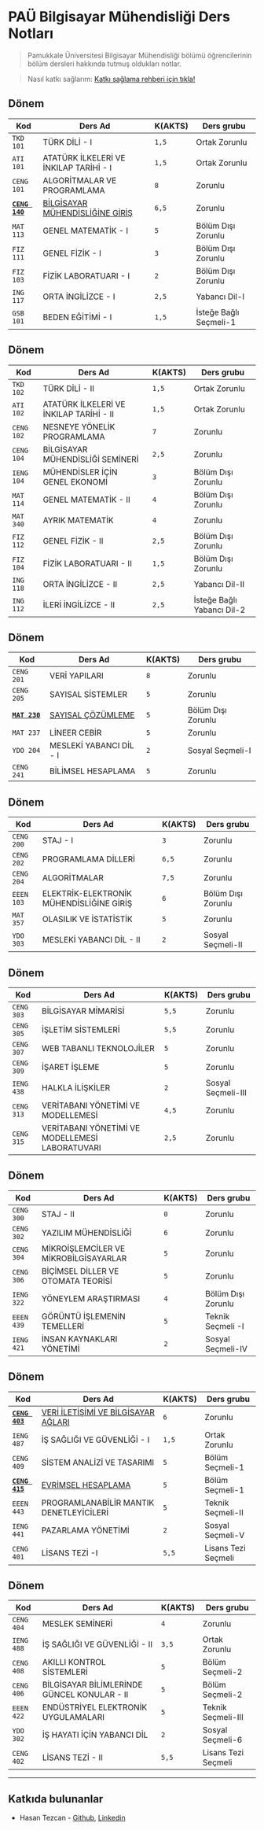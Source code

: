 # PAÜ Bilgisayar Mühendisliği Ders Notları

> Pamukkale Üniversitesi Bilgisayar Mühendisliği bölümü öğrencilerinin bölüm dersleri hakkında tutmuş oldukları notlar. 

> Nasıl katkı sağlarım: [Katkı sağlama rehberi için tıkla!](Katkı%20sağlama%20rehberi.md)

## Dönem

| Kod        | Ders Ad                                | K(AKTS) | Ders grubu             |
| ---------- | -------------------------------------- | ------- | ---------------------- |
| `TKD 101`  | TÜRK DİLİ - I                          | `1,5`   | Ortak Zorunlu          |
| `ATI 101`  | ATATÜRK İLKELERİ VE İNKILAP TARİHİ - I | `1,5`   | Ortak Zorunlu          |
| `CENG 101` | ALGORİTMALAR VE PROGRAMLAMA            | `8  `   | Zorunlu                |
| [**`CENG 140`**](https://ebs.pusula.pau.edu.tr/BilgiGoster/Ders.aspx?lng=1&dzy=3&br=21&bl=65&pr=167&dm=797&ps=3&dk=134395&ds=0) | [BİLGİSAYAR MÜHENDİSLİĞİNE GİRİŞ](dersler/donem-1/BİLGİSAYAR%20MÜHENDİSLİĞİNE%20GİRİŞ.md)        | `6,5`   | Zorunlu                |
| `MAT 113`  | GENEL MATEMATİK - I                    | `5  `   | Bölüm Dışı Zorunlu     |
| `FIZ 111`  | GENEL FİZİK - I                        | `3  `   | Bölüm Dışı Zorunlu     |
| `FIZ 103`  | FİZİK LABORATUARI - I                  | `2  `   | Bölüm Dışı Zorunlu     |
| `ING 117`  | ORTA İNGİLİZCE - I                     | `2,5`   | Yabancı Dil-I          |
| `GSB 101`  | BEDEN EĞİTİMİ - I                      | `1,5`   | İsteğe Bağlı Seçmeli-1 |

## Dönem 

| Kod        | Ders Ad                                 | K(AKTS) | Ders grubu                 |
| ---------- | --------------------------------------- | ------- | -------------------------- |
| `TKD 102`  | TÜRK DİLİ - II                          | `1,5`   | Ortak Zorunlu              |
| `ATI 102`  | ATATÜRK İLKELERİ VE İNKILAP TARİHİ - II | `1,5`   | Ortak Zorunlu              |
| `CENG 102` | NESNEYE YÖNELİK PROGRAMLAMA             | `7  `   | Zorunlu                    |
| `CENG 104` | BİLGİSAYAR MÜHENDİSLİĞİ SEMİNERİ        | `2,5`   | Zorunlu                    |
| `IENG 104` | MÜHENDİSLER İÇİN GENEL EKONOMİ          | `3  `   | Bölüm Dışı Zorunlu         |
| `MAT 114`  | GENEL MATEMATİK - II                    | `4  `   | Bölüm Dışı Zorunlu         |
| `MAT 340`  | AYRIK MATEMATİK                         | `4  `   | Zorunlu                    |
| `FIZ 112`  | GENEL FİZİK - II                        | `2,5`   | Bölüm Dışı Zorunlu         |
| `FIZ 104`  | FİZİK LABORATUARI - II                  | `1,5`   | Bölüm Dışı Zorunlu         |
| `ING 118`  | ORTA İNGİLİZCE - II                     | `2,5`   | Yabancı Dil-II             |
| `ING 112`  | İLERİ İNGİLİZCE - II                    | `2,5`   | İsteğe Bağlı Yabancı Dil-2 |

## Dönem

| Kod        | Ders Ad                 | K(AKTS) | Ders grubu         |
| ---------- | ----------------------- | ------- | ------------------ |
| `CENG 201` | VERİ YAPILARI           | `8`     | Zorunlu            |
| `CENG 205` | SAYISAL SİSTEMLER       | `5`     | Zorunlu            |
| [**`MAT 230`**](https://ebs.pusula.pau.edu.tr/BilgiGoster/Ders.aspx?lng=1&dzy=3&br=21&bl=65&pr=167&dm=797&ps=3&dk=81315&ds=0)  | [SAYISAL ÇÖZÜMLEME](dersler/donem-3/SAYISAL%20ÇÖZÜMLEME.md) | `5`     | Bölüm Dışı Zorunlu |
| `MAT 237`  | LİNEER CEBİR            | `5`     | Zorunlu            |
| `YDO 204`  | MESLEKİ YABANCI DİL - I | `2`     | Sosyal Seçmeli-I   |
| `CENG 241` | BİLİMSEL HESAPLAMA      | `5`     | Zorunlu            |

## Dönem

| Kod        | Ders Ad                                  | K(AKTS) | Ders grubu         |
| ---------- | ---------------------------------------- | ------- | ------------------ |
| `CENG 200` | STAJ - I                                 | `3  `   | Zorunlu            |
| `CENG 202` | PROGRAMLAMA DİLLERİ                      | `6,5`   | Zorunlu            |
| `CENG 204` | ALGORİTMALAR                             | `7,5`   | Zorunlu            |
| `EEEN 103` | ELEKTRİK-ELEKTRONİK MÜHENDİSLİĞİNE GİRİŞ | `6  `   | Bölüm Dışı Zorunlu |
| `MAT 357`  | OLASILIK VE İSTATİSTİK                   | `5  `   | Zorunlu            |
| `YDO 303`  | MESLEKİ YABANCI DİL - II                 | `2  `   | Sosyal Seçmeli-II  |

## Dönem

| Kod        | Ders Ad                                         | K(AKTS) | Ders grubu         |
| ---------- | ----------------------------------------------- | ------- | ------------------ |
| `CENG 303` | BİLGİSAYAR MİMARİSİ                             | `5,5`   | Zorunlu            |
| `CENG 305` | İŞLETİM SİSTEMLERİ                              | `5,5`   | Zorunlu            |
| `CENG 307` | WEB TABANLI TEKNOLOJİLER                        | `5  `   | Zorunlu            |
| `CENG 309` | İŞARET İŞLEME                                   | `5  `   | Zorunlu            |
| `IENG 438` | HALKLA İLİŞKİLER                                | `2  `   | Sosyal Seçmeli-III |
| `CENG 313` | VERİTABANI YÖNETİMİ VE MODELLEMESİ              | `4,5`   | Zorunlu            |
| `CENG 315` | VERİTABANI YÖNETİMİ VE MODELLEMESİ LABORATUVARI | `2,5`   | Zorunlu            |


## Dönem

| Kod        | Ders Ad                               | K(AKTS) | Ders grubu         |
| ---------- | ------------------------------------- | ------- | ------------------ |
| `CENG 300` | STAJ - II                             | `0`     | Zorunlu            |
| `CENG 302` | YAZILIM MÜHENDİSLİĞİ                  | `6`     | Zorunlu            |
| `CENG 304` | MİKROİŞLEMCİLER VE MİKROBİLGİSAYARLAR | `5`     | Zorunlu            |
| `CENG 306` | BİÇİMSEL DİLLER VE OTOMATA TEORİSİ    | `5`     | Zorunlu            |
| `IENG 322` | YÖNEYLEM ARAŞTIRMASI                  | `4`     | Bölüm Dışı Zorunlu |
| `EEEN 439` | GÖRÜNTÜ İŞLEMENİN TEMELLERİ           | `5`     | Teknik Seçmeli -I  |
| `IENG 421` | İNSAN KAYNAKLARI YÖNETİMİ             | `2`     | Sosyal Seçmeli-IV  |


## Dönem

| Kod        | Ders Ad                                 | K(AKTS) | Ders grubu          |
| ---------- | --------------------------------------- | ------- | ------------------- |
| [**`CENG 403`**](https://ebs.pusula.pau.edu.tr/BilgiGoster/Ders.aspx?lng=1&dzy=3&br=21&bl=65&pr=167&dm=797&ps=3&dk=8503&ds=0) | [VERİ İLETİŞİMİ VE BİLGİSAYAR AĞLARI](dersler/donem-7/VERİ%20İLETİŞİMİ%20VE%20BİLGİSAYAR%20AĞLARI.md)     | `6  `   | Zorunlu             |
| `IENG 487` | İŞ SAĞLIĞI VE GÜVENLİĞİ - I             | `1,5`   | Ortak Zorunlu       |
| `CENG 409` | SİSTEM ANALİZİ VE TASARIMI              | `5  `   | Bölüm Seçmeli-1     |
| [**`CENG 415`**](https://ebs.pusula.pau.edu.tr/BilgiGoster/Ders.aspx?lng=1&dzy=3&br=21&bl=65&pr=167&dm=797&ps=3&dk=36168&ds=0) | [EVRİMSEL HESAPLAMA](dersler/donem-7/EVRİMSEL%20HESAPLAMA.md)                      | `5  `   | Bölüm Seçmeli-1     |
| `EEEN 443` | PROGRAMLANABİLİR MANTIK DENETLEYİCİLERİ | `5  `   | Teknik Seçmeli-II   |
| `IENG 441` | PAZARLAMA YÖNETİMİ                      | `2  `   | Sosyal Seçmeli-V    |
| `CENG 401` | LİSANS TEZİ -I                          | `5,5`   | Lisans Tezi Seçmeli |

## Dönem

| Kod        | Ders Ad                                     | K(AKTS) | Ders grubu          |
| ---------- | ------------------------------------------- | ------- | ------------------- |
| `CENG 404` | MESLEK SEMİNERİ                             | `4  `   | Zorunlu             |
| `IENG 488` | İŞ SAĞLIĞI VE GÜVENLİĞİ - II                | `3,5`   | Ortak Zorunlu       |
| `CENG 408` | AKILLI KONTROL SİSTEMLERİ                   | `5  `   | Bölüm Seçmeli-2     |
| `CENG 406` | BİLGİSAYAR BİLİMLERİNDE GÜNCEL KONULAR - II | `5  `   | Bölüm Seçmeli-2     |
| `EEEN 422` | ENDÜSTRİYEL ELEKTRONİK UYGULAMALARI         | `5  `   | Teknik Seçmeli-III  |
| `YDO 302`  | İŞ HAYATI İÇİN YABANCI DİL                  | `2  `   | Sosyal Seçmeli-6    |
| `CENG 402` | LİSANS TEZİ - II                            | `5,5`   | Lisans Tezi Seçmeli |


---
 ## Katkıda bulunanlar
<!-- NOT: BU KISIM ALFABETIK SIRA ILE SIRALANMALI -->
- Hasan Tezcan - [Github](https://github.com/hasantezcan), [Linkedin](https://www.linkedin.com/in/hasantezcann/)